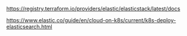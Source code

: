 
https://registry.terraform.io/providers/elastic/elasticstack/latest/docs

https://www.elastic.co/guide/en/cloud-on-k8s/current/k8s-deploy-elasticsearch.html